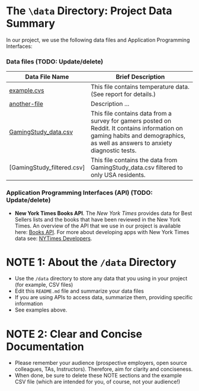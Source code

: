 # The `\data` Directory: Project Data Summary

In our project, we use the following data files and Application Programming Interfaces:

### Data files (TODO: Update/delete)
|Data File Name | Brief Description|
|---------------| -----------------|
|[example.cvs](./example.csv) | This file contains temperature data. (See report for details.)
|[another-file](./filename2.csv) | Description ...
|[GamingStudy_data.csv](./GamingStudy_data) | This file contains data from a survey for gamers posted on Reddit. It contains information on gaming habits and demographics, as well as answers to anxiety diagnostic tests.
|[GamingStudy_filtered.csv] | This file contains the data from GamingStudy_data.csv filtered to only USA residents.

### Application Programming Interfaces (API) (TODO: Update/delete)

* **New York Times Books API**. The _New York Times_ provides data for Best
Sellers lists and the books that have been reviewed in the New York Times. An overview of the API that we use in our project is available here: [Books API](https://developer.nytimes.com/docs/books-product/1/overview). For more about developing apps with New York Times data see: [NYTimes Developers](https://developer.nytimes.com/).

# NOTE 1: About the `/data` Directory

* Use the `/data` directory to store any data that you using in your project (for example, CSV files)
* Edit this `README.md` file and summarize your data files
* If you are using APIs to access data, summarize them, providing specific information
* See examples above.

# NOTE 2:  Clear and Concise Documentation
* Please remember your audience (prospective employers, open source colleagues, TAs, Instructors). Therefore,
aim for clarity and conciseness.
* When done, be sure to delete these NOTE sections and the example CSV file (which are intended for you, of course, not your audience!)
